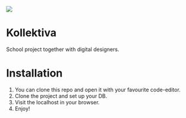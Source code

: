 <img src="https://media.giphy.com/media/2OP9jbHFlFPW/giphy.gif">

# Kollektiva

School project together with digital designers.

# Installation

1. You can clone this repo and open it with your favourite code-editor.
2. Clone the project and set up your DB.
3. Visit the localhost in your browser.
4. Enjoy!

